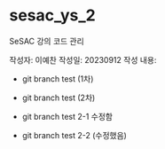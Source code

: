 # sesac_ys_2

SeSAC 강의 코드 관리

작성자: 이예찬
작성일: 20230912
작성 내용:

- git branch test (1차)
- git branch test (2차)

- git branch test 2-1 수정함
- git branch test 2-2 (수정했음)
